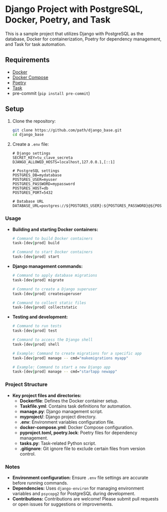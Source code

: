 # Django Project with PostgreSQL, Docker, Poetry, and Task

This is a sample project that utilizes Django with PostgreSQL as the database,
Docker for containerization, Poetry for dependency management, and Task for task automation.

## Requirements

- [Docker](https://www.docker.com/)
- [Docker Compose](https://docs.docker.com/compose/)
- [Poetry](https://python-poetry.org/)
- [Task](https://taskfile.dev/)
- pre-commit (`pip install pre-commit`)

## Setup

1. Clone the repository:
    ```sh
    git clone https://github.com/path/django_base.git
    cd django_base
    ```

2. Create a `.env` file:
    ```
    # Django settings
    SECRET_KEY=tu_clave_secreta
    DJANGO_ALLOWED_HOSTS=localhost,127.0.0.1,[::1]

    # PostgreSQL settings
    POSTGRES_DB=mydatabase
    POSTGRES_USER=myuser
    POSTGRES_PASSWORD=mypassword
    POSTGRES_HOST=db
    POSTGRES_PORT=5432

    # Database URL
    DATABASE_URL=postgres://${POSTGRES_USER}:${POSTGRES_PASSWORD}@${POSTGRES_HOST}:${POSTGRES_PORT}/${POSTGRES_DB}
    ```

### Usage

- **Building and starting Docker containers:**
    ```bash
    # Command to build Docker containers
    task-[dev|prod] build
    ```
    ```bash
    # Command to start Docker containers
    task-[dev|prod] start
    ```

- **Django management commands:**
    ```bash
    # Command to apply database migrations
    task-[dev|prod] migrate
    ```
    ```bash
    # Command to create a Django superuser
    task-[dev|prod] createsuperuser
    ```
    ```bash
    # Command to collect static files
    task-[dev|prod] collectstatic
    ```

- **Testing and development:**
    ```bash
    # Command to run tests
    task-[dev|prod] test
    ```
    ```bash
    # Command to access the Django shell
    task-[dev|prod] shell
    ```
    ```bash
    # Example: Command to create migrations for a specific app
    task-[dev|prod] manage -- cmd="makemigrations myapp"

    # Example: Command to start a new Django app
    task-[dev|prod] manage -- cmd="startapp newapp"
    ```

### Project Structure

- **Key project files and directories:**
  - **Dockerfile**: Defines the Docker container setup.
  - **Taskfile.yml**: Contains task definitions for automation.
  - **manage.py**: Django management script.
  - **myproject/**: Django project directory.
  - **.env**: Environment variables configuration file.
  - **docker-compose.yml**: Docker Compose configuration.
  - **pyproject.toml, poetry.lock**: Poetry files for dependency management.
  - **tasks.py**: Task-related Python script.
  - **.gitignore**: Git ignore file to exclude certain files from version control.

### Notes

- **Environment configuration:** Ensure `.env` file settings are accurate before running commands.
- **Dependencies:** Uses `django-environ` for managing environment variables and `psycopg2` for PostgreSQL during development.
- **Contributions:** Contributions are welcome! Please submit pull requests or open issues for suggestions or improvements.
